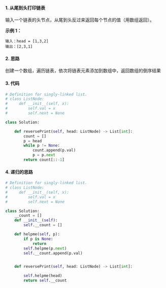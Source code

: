 #### 1. 从尾到头打印链表

输入一个链表的头节点，从尾到头反过来返回每个节点的值（用数组返回）。

 

**示例 1：**

```
输入：head = [1,3,2]
输出：[2,3,1]
```



#### 2. 思路

创建一个数组，遍历链表，依次将链表元素添加到数组中，返回数组的倒序结果

#### 3. 代码

```python
# Definition for singly-linked list.
# class ListNode:
#     def __init__(self, x):
#         self.val = x
#         self.next = None

class Solution:

    def reversePrint(self, head: ListNode) -> List[int]:
        count = []
        p = head
        while p != None:
            count.append(p.val)
            p = p.next
        return count[::-1]
```

#### 4. 递归的思路

```python
# Definition for singly-linked list.
# class ListNode:
#     def __init__(self, x):
#         self.val = x
#         self.next = None

class Solution:
    __count = []
    def __init__(self):
        self.__count = []

    def helpme(self, p):
        if p is None:
            return
        self.helpme(p.next)
        self.__count.append(p.val)


    def reversePrint(self, head: ListNode) -> List[int]:

        self.helpme(head)
        return self.__count

```

